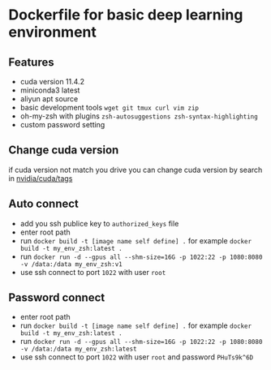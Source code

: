 # Dockerfile for basic deep learning environment

## Features

- cuda version 11.4.2
- miniconda3 latest
- aliyun apt source
- basic development tools `wget git tmux curl vim zip`
- oh-my-zsh with plugins `zsh-autosuggestions zsh-syntax-highlighting`
- custom password setting

## Change cuda version

if cuda version not match you drive you can change cuda version by search in [nvidia/cuda/tags](https://hub.docker.com/r/nvidia/cuda/tags)

## Auto connect

- add you ssh publice key to `authorized_keys` file
- enter root path
- run `docker build -t [image name self define] .` for example `docker build -t my_env_zsh:latest .`
- run `docker run -d --gpus all --shm-size=16G -p 1022:22 -p 1080:8080 -v /data:/data my_env_zsh:v1`
- use ssh connect to port `1022` with user `root`

## Password connect

- enter root path
- run `docker build -t [image name self define] .` for example `docker build -t my_env_zsh:latest .`
- run `docker run -d --gpus all --shm-size=16G -p 1022:22 -p 1080:8080 -v /data:/data my_env_zsh:latest`
- use ssh connect to port `1022` with user `root` and password `PHuTs9k^6D`
